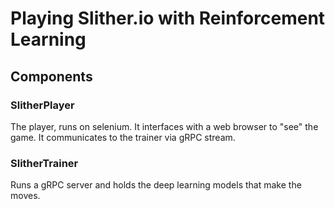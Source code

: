 # Playing Slither.io with Reinforcement Learning

## Components

### SlitherPlayer

The player, runs on selenium. It interfaces with a web browser to "see" the game. It communicates to the trainer via gRPC stream.

### SlitherTrainer

Runs a gRPC server and holds the deep learning models that make the moves.
